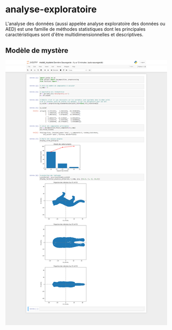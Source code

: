 # analyse-exploratoire
L'analyse des données (aussi appelée analyse exploratoire des données ou AED) est une famille de méthodes statistiques dont les principales caractéristiques sont d'être multidimensionnelles et descriptives.
## Modèle de mystère
![mystere](mystere.png)
